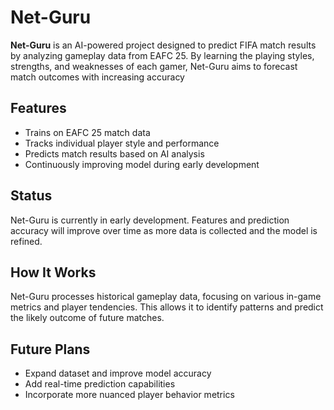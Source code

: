 # Net-Guru

**Net-Guru** is an AI-powered project designed to predict FIFA match results by analyzing gameplay data from EAFC 25. By learning the playing styles, strengths, and weaknesses of each gamer, Net-Guru aims to forecast match outcomes with increasing accuracy

## Features

- Trains on EAFC 25 match data
- Tracks individual player style and performance
- Predicts match results based on AI analysis
- Continuously improving model during early development

## Status

Net-Guru is currently in early development. Features and prediction accuracy will improve over time as more data is collected and the model is refined.

## How It Works

Net-Guru processes historical gameplay data, focusing on various in-game metrics and player tendencies. This allows it to identify patterns and predict the likely outcome of future matches.

## Future Plans

- Expand dataset and improve model accuracy
- Add real-time prediction capabilities
- Incorporate more nuanced player behavior metrics
